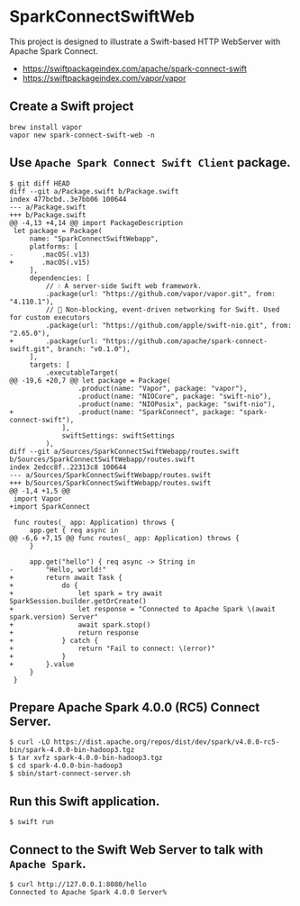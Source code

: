 # SparkConnectSwiftWeb

This project is designed to illustrate a Swift-based HTTP WebServer with Apache Spark Connect.

- https://swiftpackageindex.com/apache/spark-connect-swift
- https://swiftpackageindex.com/vapor/vapor

## Create a Swift project

```
brew install vapor
vapor new spark-connect-swift-web -n
```

## Use `Apache Spark Connect Swift Client` package.

```
$ git diff HEAD
diff --git a/Package.swift b/Package.swift
index 477bcbd..3e7bb06 100644
--- a/Package.swift
+++ b/Package.swift
@@ -4,13 +4,14 @@ import PackageDescription
 let package = Package(
     name: "SparkConnectSwiftWebapp",
     platforms: [
-       .macOS(.v13)
+       .macOS(.v15)
     ],
     dependencies: [
         // 💧 A server-side Swift web framework.
         .package(url: "https://github.com/vapor/vapor.git", from: "4.110.1"),
         // 🔵 Non-blocking, event-driven networking for Swift. Used for custom executors
         .package(url: "https://github.com/apple/swift-nio.git", from: "2.65.0"),
+        .package(url: "https://github.com/apache/spark-connect-swift.git", branch: "v0.1.0"),
     ],
     targets: [
         .executableTarget(
@@ -19,6 +20,7 @@ let package = Package(
                 .product(name: "Vapor", package: "vapor"),
                 .product(name: "NIOCore", package: "swift-nio"),
                 .product(name: "NIOPosix", package: "swift-nio"),
+                .product(name: "SparkConnect", package: "spark-connect-swift"),
             ],
             swiftSettings: swiftSettings
         ),
diff --git a/Sources/SparkConnectSwiftWebapp/routes.swift b/Sources/SparkConnectSwiftWebapp/routes.swift
index 2edcc8f..22313c8 100644
--- a/Sources/SparkConnectSwiftWebapp/routes.swift
+++ b/Sources/SparkConnectSwiftWebapp/routes.swift
@@ -1,4 +1,5 @@
 import Vapor
+import SparkConnect

 func routes(_ app: Application) throws {
     app.get { req async in
@@ -6,6 +7,15 @@ func routes(_ app: Application) throws {
     }

     app.get("hello") { req async -> String in
-        "Hello, world!"
+        return await Task {
+            do {
+                let spark = try await SparkSession.builder.getOrCreate()
+                let response = "Connected to Apache Spark \(await spark.version) Server"
+                await spark.stop()
+                return response
+            } catch {
+                return "Fail to connect: \(error)"
+            }
+        }.value
     }
 }
```

## Prepare Apache Spark 4.0.0 (RC5) Connect Server.

```
$ curl -LO https://dist.apache.org/repos/dist/dev/spark/v4.0.0-rc5-bin/spark-4.0.0-bin-hadoop3.tgz
$ tar xvfz spark-4.0.0-bin-hadoop3.tgz
$ cd spark-4.0.0-bin-hadoop3
$ sbin/start-connect-server.sh
```

## Run this Swift application.

```
$ swift run
```

## Connect to the Swift Web Server to talk with `Apache Spark`.

```
$ curl http://127.0.0.1:8080/hello
Connected to Apache Spark 4.0.0 Server%
```
